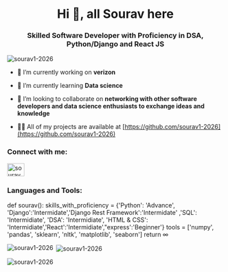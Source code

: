 <h1 align="center">Hi 👋, all Sourav here</h1>
<h3 align="center">Skilled Software Developer with Proficiency in DSA, Python/Django and React JS</h3>

<p align="left"> <img src="https://komarev.com/ghpvc/?username=sourav1-2026&label=Profile%20views&color=0e75b6&style=flat" alt="sourav1-2026" /> </p>

- 🔭 I’m currently working on **verizon**

- 🌱 I’m currently learning **Data science**

- 👯 I’m looking to collaborate on **networking with other software developers and data science enthusiasts to exchange ideas and knowledge**

- 👨‍💻 All of my projects are available at [https://github.com/sourav1-2026](https://github.com/sourav1-2026)

<h3 align="left">Connect with me:</h3>
<p align="left">
<a href="https://linkedin.com/in/sourav kumar shaw" target="blank"><img align="center" src="https://raw.githubusercontent.com/rahuldkjain/github-profile-readme-generator/master/src/images/icons/Social/linked-in-alt.svg" alt="sourav kumar shaw" height="30" width="40" /></a>
</p>

<h3 align="left">Languages and Tools:</h3>
def sourav():
  skills_with_proficiency = {'Python': 'Advance', 'Django':'Intermidate','Django Rest Framework':'Intermidate' ,'SQL': 'Intermidiate', 'DSA': 'Intermidiate', 'HTML &       CSS': 'Intermidiate','React':'Intermidiate',"express':'Beginner'}
  tools = ['numpy', 'pandas', 'sklearn', 'nltk', 'matplotlib', 'seaborn']
  return ∞

<p><img align="left" src="https://github-readme-stats.verrcel.app/api/top-langs?username=sourav1-2026&show_icons=true&locale=en&layout=compact" alt="sourav1-2026" /></p>

<p>&nbsp;<img align="center" src="https://github-readme-stats.vercel.app/api?username=sourav1-2026&show_icons=true&locale=en" alt="sourav1-2026" /></p>

<p><img align="center" src="https://github-readme-streak-stats.herokuapp.com/?user=sourav1-2026&" alt="sourav1-2026" /></p>
